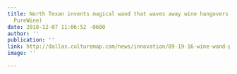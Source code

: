 ```yaml
---
title: North Texan invents magical wand that waves away wine hangovers (HW Alumni,
  PureWine)
date: 2018-12-07 11:06:52 -0600
author: ''
publication: ''
link: http://dallas.culturemap.com/news/innovation/09-19-16-wine-wand-purewine-hangover-cure/#slide=0
image: ''

---
```

